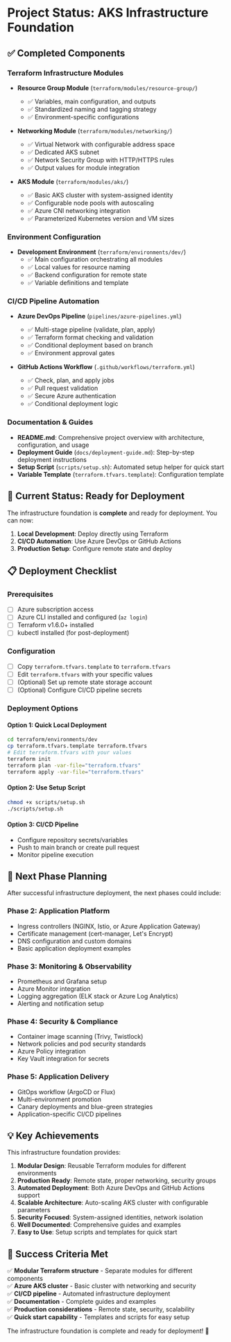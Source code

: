 # Project Status: AKS Infrastructure Foundation

## ✅ Completed Components

### Terraform Infrastructure Modules
- **Resource Group Module** (`terraform/modules/resource-group/`)
  - ✅ Variables, main configuration, and outputs
  - ✅ Standardized naming and tagging strategy
  - ✅ Environment-specific configurations

- **Networking Module** (`terraform/modules/networking/`)
  - ✅ Virtual Network with configurable address space
  - ✅ Dedicated AKS subnet
  - ✅ Network Security Group with HTTP/HTTPS rules
  - ✅ Output values for module integration

- **AKS Module** (`terraform/modules/aks/`)
  - ✅ Basic AKS cluster with system-assigned identity
  - ✅ Configurable node pools with autoscaling
  - ✅ Azure CNI networking integration
  - ✅ Parameterized Kubernetes version and VM sizes

### Environment Configuration
- **Development Environment** (`terraform/environments/dev/`)
  - ✅ Main configuration orchestrating all modules
  - ✅ Local values for resource naming
  - ✅ Backend configuration for remote state
  - ✅ Variable definitions and template

### CI/CD Pipeline Automation
- **Azure DevOps Pipeline** (`pipelines/azure-pipelines.yml`)
  - ✅ Multi-stage pipeline (validate, plan, apply)
  - ✅ Terraform format checking and validation
  - ✅ Conditional deployment based on branch
  - ✅ Environment approval gates

- **GitHub Actions Workflow** (`.github/workflows/terraform.yml`)
  - ✅ Check, plan, and apply jobs
  - ✅ Pull request validation
  - ✅ Secure Azure authentication
  - ✅ Conditional deployment logic

### Documentation & Guides
- **README.md**: Comprehensive project overview with architecture, configuration, and usage
- **Deployment Guide** (`docs/deployment-guide.md`): Step-by-step deployment instructions
- **Setup Script** (`scripts/setup.sh`): Automated setup helper for quick start
- **Variable Template** (`terraform.tfvars.template`): Configuration template

## 🎯 Current Status: Ready for Deployment

The infrastructure foundation is **complete** and ready for deployment. You can now:

1. **Local Development**: Deploy directly using Terraform
2. **CI/CD Automation**: Use Azure DevOps or GitHub Actions
3. **Production Setup**: Configure remote state and deploy

## 📋 Deployment Checklist

### Prerequisites
- [ ] Azure subscription access
- [ ] Azure CLI installed and configured (`az login`)
- [ ] Terraform v1.6.0+ installed
- [ ] kubectl installed (for post-deployment)

### Configuration
- [ ] Copy `terraform.tfvars.template` to `terraform.tfvars`
- [ ] Edit `terraform.tfvars` with your specific values
- [ ] (Optional) Set up remote state storage account
- [ ] (Optional) Configure CI/CD pipeline secrets

### Deployment Options

#### Option 1: Quick Local Deployment
```bash
cd terraform/environments/dev
cp terraform.tfvars.template terraform.tfvars
# Edit terraform.tfvars with your values
terraform init
terraform plan -var-file="terraform.tfvars"
terraform apply -var-file="terraform.tfvars"
```

#### Option 2: Use Setup Script
```bash
chmod +x scripts/setup.sh
./scripts/setup.sh
```

#### Option 3: CI/CD Pipeline
- Configure repository secrets/variables
- Push to main branch or create pull request
- Monitor pipeline execution

## 🚀 Next Phase Planning

After successful infrastructure deployment, the next phases could include:

### Phase 2: Application Platform
- Ingress controllers (NGINX, Istio, or Azure Application Gateway)
- Certificate management (cert-manager, Let's Encrypt)
- DNS configuration and custom domains
- Basic application deployment examples

### Phase 3: Monitoring & Observability
- Prometheus and Grafana setup
- Azure Monitor integration
- Logging aggregation (ELK stack or Azure Log Analytics)
- Alerting and notification setup

### Phase 4: Security & Compliance
- Container image scanning (Trivy, Twistlock)
- Network policies and pod security standards
- Azure Policy integration
- Key Vault integration for secrets

### Phase 5: Application Delivery
- GitOps workflow (ArgoCD or Flux)
- Multi-environment promotion
- Canary deployments and blue-green strategies
- Application-specific CI/CD pipelines

## 💡 Key Achievements

This infrastructure foundation provides:

1. **Modular Design**: Reusable Terraform modules for different environments
2. **Production Ready**: Remote state, proper networking, security groups
3. **Automated Deployment**: Both Azure DevOps and GitHub Actions support
4. **Scalable Architecture**: Auto-scaling AKS cluster with configurable parameters
5. **Security Focused**: System-assigned identities, network isolation
6. **Well Documented**: Comprehensive guides and examples
7. **Easy to Use**: Setup scripts and templates for quick start

## 🎉 Success Criteria Met

✅ **Modular Terraform structure** - Separate modules for different components  
✅ **Azure AKS cluster** - Basic cluster with networking and security  
✅ **CI/CD pipeline** - Automated infrastructure deployment  
✅ **Documentation** - Complete guides and examples  
✅ **Production considerations** - Remote state, security, scalability  
✅ **Quick start capability** - Templates and scripts for easy setup  

The infrastructure foundation is complete and ready for deployment! 🚀